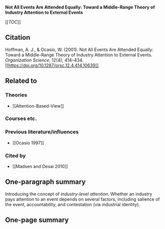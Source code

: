 **Not All Events Are Attended Equally: Toward a Middle-Range Theory of Industry Attention to External Events**

[[_TOC_]]

## Citation
Hoffman, A. J., & Ocasio, W. (2001). Not All Events Are Attended Equally: Toward a Middle-Range Theory of Industry Attention to External Events. *Organization Science*, 12(4), 414–434. [[https://doi.org/10.1287/orsc.12.4.414.10639]]

## Related to

### Theories
* [[Attention-Based-View]]

### Courses etc.

### Previous literature/influences
* [[Ocasio 1997]]

### Cited by
* [[Madsen and Desai 2010]]

## One-paragraph summary

Introducing the concept of *industry-level attention*. Whether an industry pays attention to an event depends on several factors, including salience of the event, accountability, and contestation (via industrial identity).

## One-page summary